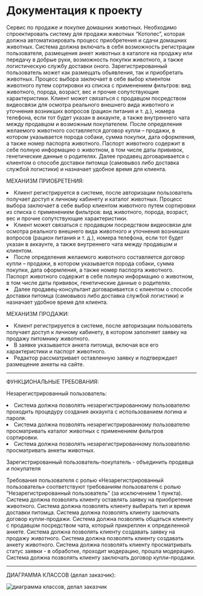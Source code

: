 # Документация к проекту
Сервис по продаже и покупке домашних животных.
Необходимо спроектировать систему для продажи животных “Котопес”, которая должна автоматизировать процесс 
приобретения и сдачи домашних животных. Система должна включать в себя возможность регистрации пользователя, 
размещения анкет животных в каталоге на продажу или передачу в добрые руки, возможность покупки животного, а 
также логистическую службу доставки оного. 
Зарегистрированный пользователь может как размещать обьявления, так и приобретать животных. 
Процесс выбора заключает в себе выбор клиентом животного путем сортировки из списка с применением фильтров: 
вид животного, порода, возраст, вес и прочие сопутствующие характеристики. 
Клиент может связаться с продавцом посредством видеосвязи для осмотра реального внешнего вида животного и 
уточнения возникших вопросов (рацион питания и т. д.), номера телефона, если тот будет указан в аккаунте, а 
также внутреннего чата между продавцом и возможным покупателем. 
После определения желаемого животного составляется договор купли – продажи, в котором указывается порода 
собаки, сумма покупки, дата оформления, а также номер паспорта животного. 
Паспорт животного содержит в себе полную информацию о животном, в том числе даты прививок, генетические 
данные о родителях. 
Далее продавец договаривается с клиентом о способе доставки питомца (самовывоз либо доставка службой логистики) 
и назначает удобное время для клиента. 

МЕХАНИЗМ ПРИОБРЕТЕНИЯ: 
<li>Клиент регистрируется в системе, после авторизации пользователь получает доступ к личному кабинету и каталог животных.  
Процесс выбора заключает в себе выбор клиентом животного путем сортировки из списка с применением фильтров: вид
животного, порода, возраст, вес и прочие сопутствующие характеристики. </li>
<li>Клиент может связаться с продавцом посредством видеосвязи для осмотра реального внешнего вида животного и уточнения
возникших вопросов (рацион питания и т. д.), номера телефона, если тот будет указан в аккаунте, а также внутреннего
чата между продавцом и клиентом. </li>
<li>После определения желаемого животного составляется договор купли – продажи, в котором указывается порода собаки, сумма
покупки, дата оформления, а также номер паспорта животного. 
Паспорт животного содержит в себе полную информацию о животном, в том числе даты прививок, генетические данные о родителях. </li>
<li>Далее продавец-консультант договаривается с клиентом о способе доставки питомца (самовывоз либо доставка службой логистики)
и назначает удобное время для клиента. </li>

МЕХАНИЗМ ПРОДАЖИ: 
<li>Клиент регистрируется в системе, после авторизации пользователь получает доступ к личному кабинету, в котором заполняет
заявку на продажу питомнику животного. </li>
<li>В заявке указывается анкета питомца, включая все его характеристики и паспорт животного. </li>
<li>Редактор рассматривает оставленную заявку и подтверждает размещение анкеты на сайте. </li>

 -------------------------------------------------------------------------------------------------------------------------------------------------
 ФУНКЦИОНАЛЬНЫЕ ТРЕБОВАНИЯ:
 
 Незарегистрированный пользователь:
 
<li>Система должна позволять незарегистрированному пользователю проходить процедуру создания аккаунта с использованием логина и пароля. </li>
<li>Система должна позволять незарегистрированному пользователю просматривать каталог животных с применением фильтров сортировки. </li>
<li>Система должна позволять незарегистрированному пользователю просматривать анкеты животных. </li>

Зарегистрированный пользователь-покупатель - объединить продавца и покупателя 	

Требования пользователя с ролью «Незарегистрированный пользователь» соответствуют требованиям пользователя с ролью “Незарегистрированный пользователь” (за исключением 1 пункта). 
Система должна позволять клиенту оставлять заявку на приобретение животного. 
Система должна позволять клиенту выбирать тип и время доставки питомца. 
Система должна позволять клиенту заключать договор купли-продажи. 
Система должна позволять общаться клиенту с продавцом посредством чата, который прикреплен к определенной анкете.
Система должна позволять клиенту создавать заявку на продажу животного. 
Система должна позволять клиенту создавать анкету животного. 
Система должна позволять клиенту просматривать статус заявки - в обработке, проходит модерацию, прошла модерацию. 
Система должна позволять клиенту заключать договор купли-продажи. 

--------------------------------------------------------------------------------------------------------------------------------------------------
ДИАГРАММА КЛАССОВ (делал заказчик):

![диаграмма классов, делал заказчик](https://user-images.githubusercontent.com/76678991/224638442-43c30e03-a99c-4848-ae6d-f2ae840704a6.png)
